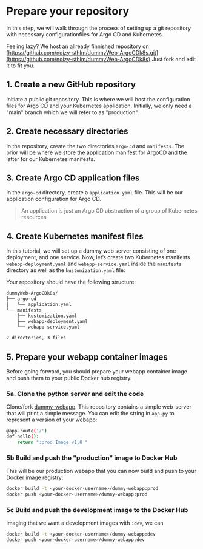 # Prepare your repository

In this step, we will walk through the process of setting up a git repository with necessary configurationfiles for Argo CD and Kubernetes.

Feeling lazy? We host an allready finnished repository on [https://github.com/noizy-sthlm/dummyWeb-ArgoCDk8s.git](https://github.com/noizy-sthlm/dummyWeb-ArgoCDk8s) Just fork and edit it to fit you.

## 1. Create a new GitHub repository
Initiate a public git repository. This is where we will host the configuration files for Argo CD and your Kubernetes application. Initially, we only need a "main" branch which we will refer to as "production".

## 2. Create necessary directories
In the repository, create the two directories `argo-cd` and `manifests`. The prior will be where we store the application manifest for ArgoCD and the latter for our Kubernetes manifests.
   
## 3. Create Argo CD application files
In the `argo-cd` directory, create a `application.yaml` file. This will be our application configuration for Argo CD.
>An application is just an Argo CD abstraction of a group of Kubernetes resources

## 4. Create Kubernetes manifest files
In this tutorial, we will set up a dummy web server consisting of one deployment, and one service.
Now, let’s create two Kubernetes manifests `webapp-deployment.yaml` and `webapp-service.yaml` inside the `manifests` directory as well as the `kustomization.yaml` file:

Your repository should have the following structure:
```bash
dummyWeb-ArgoCDk8s/
├── argo-cd
│   └── application.yaml
└── manifests
    ├── kustomization.yaml
    ├── webapp-deployment.yaml
    └── webapp-service.yaml

2 directories, 3 files
```

## 5. Prepare your webapp container images
Before going forward, you should prepare your webapp container image and push them to your public Docker hub registry.

### 5a. Clone the python server and edit the code
Clone/fork [dummy-webapp](https://github.com/noizy-sthlm/argo-cd-multibranch-pipeline). This repository contains a simple web-server that will print a simple message. You can edit the string in `app.py` to represent a version of your webapp:
```bash
@app.route('/')
def hello():
    return ":prod Image v1.0 "
```

### 5b Build and push the "production" image to Docker Hub
This will be our production webapp that you can now build and push to your Docker image registry:

```bash
docker build -t <your-docker-username>/dummy-webapp:prod
docker push <your-docker-username>/dummy-webapp:prod
```

### 5c Build and push the development image to the Docker Hub
Imaging that we want a development images with `:dev`, we can


```bash
docker build -t <your-docker-username>/dummy-webapp:dev
docker push <your-docker-username>/dummy-webapp:dev
```
